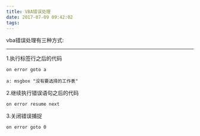 ```yaml
---
title: VBA错误处理
date: 2017-07-09 09:42:02
tags:
---
```

vba错误处理有三种方式:

---

1.执行标签行之后的代码
```
on error goto a

a: msgbox "没有要选择的工作表"
```
2.继续执行错误语句之后的代码
```
on error resume next
```
3.关闭错误捕捉
```
on error goto 0
```
